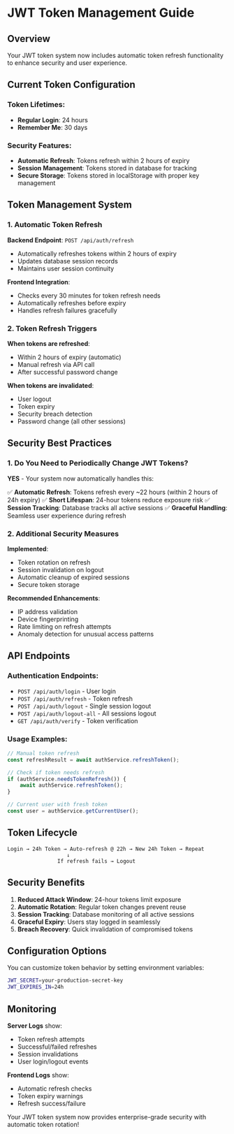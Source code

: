 # JWT Token Management Guide

## Overview

Your JWT token system now includes automatic token refresh functionality to enhance security and user experience.

## Current Token Configuration

### Token Lifetimes:
- **Regular Login**: 24 hours
- **Remember Me**: 30 days

### Security Features:
- **Automatic Refresh**: Tokens refresh within 2 hours of expiry
- **Session Management**: Tokens stored in database for tracking
- **Secure Storage**: Tokens stored in localStorage with proper key management

## Token Management System

### 1. Automatic Token Refresh

**Backend Endpoint**: `POST /api/auth/refresh`
- Automatically refreshes tokens within 2 hours of expiry
- Updates database session records
- Maintains user session continuity

**Frontend Integration**:
- Checks every 30 minutes for token refresh needs
- Automatically refreshes before expiry
- Handles refresh failures gracefully

### 2. Token Refresh Triggers

**When tokens are refreshed**:
- Within 2 hours of expiry (automatic)
- Manual refresh via API call
- After successful password change

**When tokens are invalidated**:
- User logout
- Token expiry
- Security breach detection
- Password change (all other sessions)

## Security Best Practices

### 1. **Do You Need to Periodically Change JWT Tokens?**

**YES** - Your system now automatically handles this:

✅ **Automatic Refresh**: Tokens refresh every ~22 hours (within 2 hours of 24h expiry)
✅ **Short Lifespan**: 24-hour tokens reduce exposure risk
✅ **Session Tracking**: Database tracks all active sessions
✅ **Graceful Handling**: Seamless user experience during refresh

### 2. **Additional Security Measures**

**Implemented**:
- Token rotation on refresh
- Session invalidation on logout
- Automatic cleanup of expired sessions
- Secure token storage

**Recommended Enhancements**:
- IP address validation
- Device fingerprinting
- Rate limiting on refresh attempts
- Anomaly detection for unusual access patterns

## API Endpoints

### Authentication Endpoints:
- `POST /api/auth/login` - User login
- `POST /api/auth/refresh` - Token refresh
- `POST /api/auth/logout` - Single session logout
- `POST /api/auth/logout-all` - All sessions logout
- `GET /api/auth/verify` - Token verification

### Usage Examples:

```javascript
// Manual token refresh
const refreshResult = await authService.refreshToken();

// Check if token needs refresh
if (authService.needsTokenRefresh()) {
    await authService.refreshToken();
}

// Current user with fresh token
const user = authService.getCurrentUser();
```

## Token Lifecycle

```
Login → 24h Token → Auto-refresh @ 22h → New 24h Token → Repeat
                   ↓
                If refresh fails → Logout
```

## Security Benefits

1. **Reduced Attack Window**: 24-hour tokens limit exposure
2. **Automatic Rotation**: Regular token changes prevent reuse
3. **Session Tracking**: Database monitoring of all active sessions
4. **Graceful Expiry**: Users stay logged in seamlessly
5. **Breach Recovery**: Quick invalidation of compromised tokens

## Configuration Options

You can customize token behavior by setting environment variables:

```bash
JWT_SECRET=your-production-secret-key
JWT_EXPIRES_IN=24h
```

## Monitoring

**Server Logs** show:
- Token refresh attempts
- Successful/failed refreshes
- Session invalidations
- User login/logout events

**Frontend Logs** show:
- Automatic refresh checks
- Token expiry warnings
- Refresh success/failure

Your JWT token system now provides enterprise-grade security with automatic token rotation!
